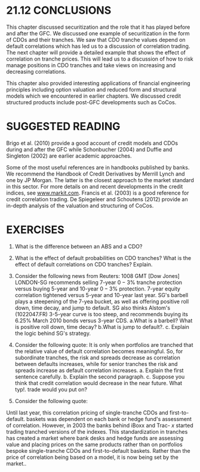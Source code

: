 # 21.12 CONCLUSIONS  

This chapter discussed securitization and the role that it has played before and after the GFC. We discussed one example of securitization in the form of CDOs and their tranches. We saw that CDO tranche values depend on default correlations which has led us to a discussion of correlation trading. The next chapter will provide a detailed example that shows the effect of correlation on tranche prices. This will lead us to a discussion of how to risk manage positions in CDO tranches and take views on increasing and decreasing correlations.  

This chapter also provided interesting applications of financial engineering principles including option valuation and reduced form and structural models which we encountered in earlier chapters. We discussed credit structured products include post-GFC developments such as CoCos.  

# SUGGESTED READING  

Brigo et al. (2010) provide a good account of credit models and CDOs during and after the GFC while Schonbucher (2004) and Duffie and Singleton (2002) are earlier academic approaches.  

Some of the most useful references are in handbooks published by banks. We recommend the Handbook of Credit Derivatives by Merrill Lynch and one by JP Morgan. The latter is the closest approach to the market standard in this sector. For more details on and recent developments in the credit indices, see www.markit.com. Francis et al. (2003) is a good reference for credit correlation trading. De Spiegeleer and Schoutens (2012) provide an in-depth analysis of the valuation and structuring of CoCos.  

# EXERCISES  

1. What is the difference between an ABS and a CDO?   
2. What is the effect of default probabilities on CDO tranches? What is the effect of default correlations on CDO tranches? Explain.   
3. Consider the following news from Reuters: 1008 GMT [Dow Jones] LONDON-SG recommends selling 7-year $0{-}3\%$ tranche protection versus buying 5-year and 10-year $0{-}3\%$ protection. 7-year equity correlation tightened versus 5-year and 10-year last year. SG's barbell plays a steepening of the 7-yea bucket, as well as offering positive roll down, time decay, and jump to default. SG also thinks Alstom's (1022047.FR) 3-5-year curve is too steep, and recommends buying its $6.25\%$ March 2010 bonds versus 3-year CDS. a.What is a barbell? What is positive roll down, time decay? b.What is jump to default?. c. Explain the logic behind SG's strategy.   
4. Consider the following quote: It is only when portfolios are tranched that the relative value of default correlation becomes meaningful. So, for subordinate tranches, the risk and spreads decrease as correlation between defaults increases, while for senior tranches the risk and spreads increase as default correlation increases. a. Explain the first sentence carefully. b. Explain the second paragraph. c. Suppose you think that credit correlation would decrease in the near future. What typ!. trade would you put on?  

5. Consider the following quote:  

Until last year, this correlation pricing of single-tranche CDOs and first-to-default. baskets was dependent on each bank or hedge fund's assessment of correlation. However, in 2003 the banks behind iBoxx and Trac- $x$ started trading tranched versions of the indexes. This standardization in tranches has created a market where bank desks and hedge funds are assessing value and placing prices on the same products rather than on portfolios bespoke single-tranche CDOs and first-to-default baskets. Rather than the price of correlation being based on a model, it is now being set by the market..  
